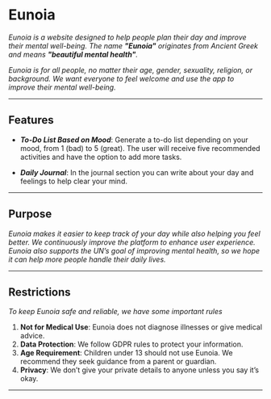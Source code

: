 # Eunoia

*Eunoia is a website designed to help people plan their day and improve their mental well-being. The name **"Eunoia"** originates from Ancient Greek and means **"beautiful mental health"**.*

*Eunoia is for all people, no matter their age, gender, sexuality, religion, or background. We want everyone to feel welcome and use the app to improve their mental well-being.*

------
Features
---
- ***To-Do List Based on Mood***: Generate a to-do list depending on your mood, from 1 (bad) to 5 (great). The user will receive five recommended activities and have the option to add more tasks.


- ***Daily Journal***: In the journal section you can write about your day and feelings to help clear your mind.
---
Purpose
---
*Eunoia makes it easier to keep track of your day while also helping you feel better. We continuously improve the platform to enhance user experience. Eunoia also supports the UN’s goal of improving mental health, so we hope it can help more people handle their daily lives.*

---
Restrictions
---
*To keep Eunoia safe and reliable, we have some important rules*

1. **Not for Medical Use**: Eunoia does not diagnose illnesses or give medical advice.
2. **Data Protection**: We follow GDPR rules to protect your information.
3. **Age Requirement**: Children under 13 should not use Eunoia. We recommend they seek guidance from a parent or guardian.
4. **Privacy**: We don’t give your private details to anyone unless you say it’s okay.
---